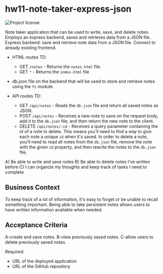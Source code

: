 # hw11-note-taker-express-json
![Project license](https://img.shields.io/badge/license-MIT,https://choosealicense.com/licenses/mit/-brightgreen)

Note taker application that can be used to write, save, and delete notes. Employs an express backend, saves and retrieves data from a JSON file.
Express backend: save and retrieve note data from a JSON file. Connect to already existing frontend.

* HTML routes TD:
  * GET `/notes` - Returns the `notes.html` file.
  * GET `*` - Returns the `index.html` file
* db.json file on the backend that will be used to store and retrieve notes using the `fs` module.

* API routes TD:
  * GET `/api/notes` - Reads the `db.json` file and return all saved notes as JSON.
  * POST `/api/notes` - Receives a new note to save on the request body, add it to the `db.json` file, and then return the new note to the client.
  * DELETE `/api/notes/:id` - Receives a query parameter containing the id of a note to delete. This means you'll need to find a way to give each note a unique `id` when it's saved. In order to delete a note, you'll need to read all notes from the `db.json` file, remove the note with the given `id` property, and then rewrite the notes to the `db.json` file.

A) Be able to write and save notes
B) Be able to delete notes I've written before
C) I can organize my thoughts and keep track of tasks I need to complete

## Business Context
To keep track of a lot of information, it's easy to forget or be unable to recall something important.
Being able to take persistent notes allows users to have written information available when needed.

## Acceptance Criteria
A-create and save notes.
B-view previously saved notes.
C-allow users to delete previously saved notes.

Required:
* URL of the deployed application
* URL of the GitHub repository